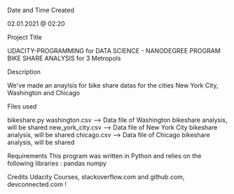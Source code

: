 Date and Time Created

02.01.2021 @ 02:20

Project Title

UDACITY-PROGRAMMING for DATA SCIENCE - NANODEGREE PROGRAM BIKE SHARE ANALYSIS for 3 Metropols

Description

We've made an anaylsis for bike share datas for the cities New York City, Washington and Chicago

Files used

bikeshare.py
washington.csv --> Data file of Washington bikeshare analysis, will be shared
new_york_city.csv --> Data file of New York City bikeshare analysis, will be shared
chicago.csv --> Data file of Chicago bikeshare analysis, will be shared

Requirements
This program was written in Python and relies on the following libraries :
pandas
numpy

Credits
Udacity Courses, stackoverflow.com and github.com, devconnected.com !